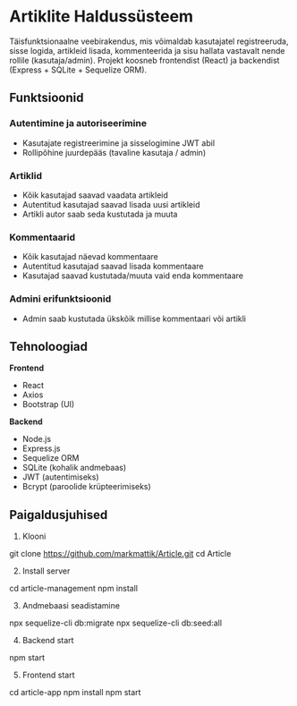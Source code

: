 # Artiklite Haldussüsteem

Täisfunktsionaalne veebirakendus, mis võimaldab kasutajatel registreeruda, sisse logida, artikleid lisada, kommenteerida ja sisu hallata vastavalt nende rollile (kasutaja/admin). Projekt koosneb frontendist (React) ja backendist (Express + SQLite + Sequelize ORM).

## Funktsioonid

### Autentimine ja autoriseerimine
- Kasutajate registreerimine ja sisselogimine JWT abil
- Rollipõhine juurdepääs (tavaline kasutaja / admin)

### Artiklid
- Kõik kasutajad saavad vaadata artikleid
- Autentitud kasutajad saavad lisada uusi artikleid
- Artikli autor saab seda kustutada ja muuta

### Kommentaarid
- Kõik kasutajad näevad kommentaare
- Autentitud kasutajad saavad lisada kommentaare
- Kasutajad saavad kustutada/muuta vaid enda kommentaare

### Admini erifunktsioonid
- Admin saab kustutada ükskõik millise kommentaari või artikli

## Tehnoloogiad

**Frontend**
- React
- Axios
- Bootstrap (UI)

**Backend**
- Node.js
- Express.js
- Sequelize ORM
- SQLite (kohalik andmebaas)
- JWT (autentimiseks)
- Bcrypt (paroolide krüpteerimiseks)

## Paigaldusjuhised

1. Klooni

git clone https://github.com/markmattik/Article.git
cd Article

2. Install server

cd article-management
npm install

3. Andmebaasi seadistamine

npx sequelize-cli db:migrate
npx sequelize-cli db:seed:all

4. Backend start

npm start


5. Frontend start

cd article-app
npm install
npm start



